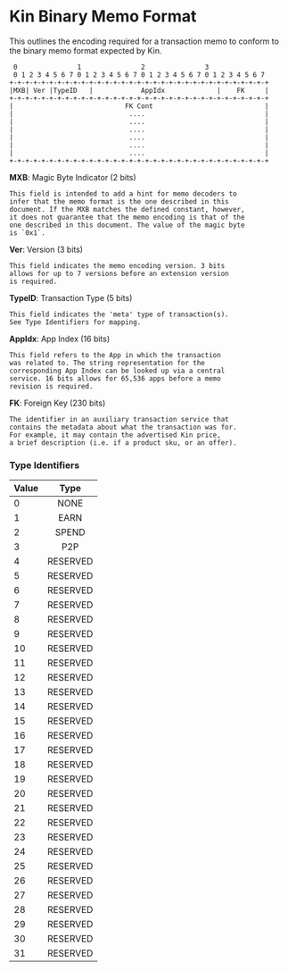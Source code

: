 # Kin Binary Memo Format

This outlines the encoding required for a transaction memo to conform to the binary memo format expected by Kin.

```
 0               1               2               3
 0 1 2 3 4 5 6 7 0 1 2 3 4 5 6 7 0 1 2 3 4 5 6 7 0 1 2 3 4 5 6 7
+-+-+-+-+-+-+-+-+-+-+-+-+-+-+-+-+-+-+-+-+-+-+-+-+-+-+-+-+-+-+-+-+
|MXB| Ver |TypeID   |            AppIdx             |    FK     |
+-+-+-+-+-+-+-+-+-+-+-+-+-+-+-+-+-+-+-+-+-+-+-+-+-+-+-+-+-+-+-+-+
|                            FK Cont                            |
|                             ....                              |
|                             ....                              |
|                             ....                              |
|                             ....                              |
|                             ....                              |
|                             ....                              |
+-+-+-+-+-+-+-+-+-+-+-+-+-+-+-+-+-+-+-+-+-+-+-+-+-+-+-+-+-+-+-+-+
```

**MXB**: Magic Byte Indicator (2 bits)

    This field is intended to add a hint for memo decoders to
    infer that the memo format is the one described in this
    document. If the MXB matches the defined constant, however,
    it does not guarantee that the memo encoding is that of the
    one described in this document. The value of the magic byte
    is `0x1`.

**Ver**: Version (3 bits)

    This field indicates the memo encoding version. 3 bits
    allows for up to 7 versions before an extension version
    is required.

**TypeID**: Transaction Type (5 bits)

    This field indicates the 'meta' type of transaction(s).
    See Type Identifiers for mapping.

**AppIdx**: App Index (16 bits)

    This field refers to the App in which the transaction
    was related to. The string representation for the
    corresponding App Index can be looked up via a central
    service. 16 bits allows for 65,536 apps before a memo
    revision is required.

**FK**: Foreign Key (230 bits)

    The identifier in an auxiliary transaction service that
    contains the metadata about what the transaction was for.
    For example, it may contain the advertised Kin price,
    a brief description (i.e. if a product sku, or an offer).

### Type Identifiers

| Value  | Type     |
| -----  |:--------:|
| 0      | NONE     |
| 1      | EARN     |
| 2      | SPEND    |
| 3      | P2P      |
| 4      | RESERVED |
| 5      | RESERVED |
| 6      | RESERVED |
| 7      | RESERVED |
| 8      | RESERVED |
| 9      | RESERVED |
| 10     | RESERVED |
| 11     | RESERVED |
| 12     | RESERVED |
| 13     | RESERVED |
| 14     | RESERVED |
| 15     | RESERVED |
| 16     | RESERVED |
| 17     | RESERVED |
| 18     | RESERVED |
| 19     | RESERVED |
| 20     | RESERVED |
| 21     | RESERVED |
| 22     | RESERVED |
| 23     | RESERVED |
| 24     | RESERVED |
| 25     | RESERVED |
| 26     | RESERVED |
| 27     | RESERVED |
| 28     | RESERVED |
| 29     | RESERVED |
| 30     | RESERVED |
| 31     | RESERVED |
